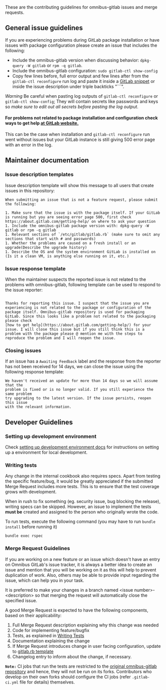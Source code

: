 These are the contributing guidelines for omnibus-gitlab issues and merge
requests.

## General issue guidelines

If you are experiencing problems during GitLab package installation or have issues with package configuration please create an issue that includes the following:

- Include the omnibus-gitlab version when discussing behavior: `dpkg-query -W
  gitlab` or `rpm -q gitlab`.
- Include the omnibus-gitlab configuration: `sudo gitlab-ctl show-config`
- Copy few lines before, full error output and few lines after from the `gitlab-ctl reconfigure` run log and paste it inside a [GitLab snippet](https://gitlab.com/snippets) or inside the issue description under triple backticks "```".

*Warning* Be careful when pasting log outputs of `gitlab-ctl reconfigure` or `gitlab-ctl show-config`; They will contain secrets like passwords and keys so *make sure to edit out all secrets before pasting the log output*.

#### For problems not related to package installation and configuration check ways to get help [at GitLab website.](https://about.gitlab.com/getting-help/)

This can be the case when installation and `gitlab-ctl reconfigure` run went without issues but your GitLab instance is still giving 500 error page with an error in the log.

## Maintainer documentation

### Issue description templates

Issue description template will show this message to
all users that create issues in this repository:

```
When submitting an issue that is not a feature request, please submit the following:

1. Make sure that the issue is with the package itself. If your GitLab is running but you are seeing error page 500, first check https://about.gitlab.com/getting-help/ on where to ask your question
1. Include the omnibus-gitlab package version with: dpkg-query -W
gitlab or rpm -q gitlab
1. Relevant sections of `/etc/gitlab/gitlab.rb` (make sure to omit any sections that start with # and passwords)
1. Whether the problems are caused on a fresh install or an upgrade(Describe the upgrade history)
1. Describe the OS and the system environment GitLab is installed on (Is it a clean VM, is anything else running on it, etc.)
```

### Issue response template

When the maintainer suspects the reported issue is not related to the problems with omnibus-gitlab, following template can be used to respond to the issue reporter:

```

Thanks for reporting this issue. I suspect that the issue you are experiencing is not related to the package or configuration of the package itself. Omnibus-gitlab repository is used for packaging GitLab. Since this looks like a problem not related to the packaging please check
[how to get help](https://about.gitlab.com/getting-help/) for your issue. I will close this issue but if you still think this is a problem with the package please @ mention me with the steps to reproduce the problem and I will reopen the issue.

```

### Closing issues

If an issue has a `Awaiting Feedback` label and the response from the reporter
has not been received for 14 days, we can close the issue using the following
response template:

```
We haven't received an update for more than 14 days so we will assume that the
problem is fixed or is no longer valid. If you still experience the same problem
try upgrading to the latest version. If the issue persists, reopen this issue
with the relevant information.
```

## Developer Guidelines

### Setting up development environment

Check [setting up development environment docs](doc/development/README.md) for
instructions on setting up a environment for local development.

### Writing tests

Any change in the internal cookbook also requires specs. Apart from testing the
specific feature/bug, it would be greatly appreciated if the submitted Merge
Request includes more tests. This is to ensure that the test coverage grows with
development.

When in rush to fix something (eg. security issue, bug blocking the release),
writing specs can be skipped. However, an issue to implement the tests 
**must be** created and assigned to the person who originally wrote the code.

To run tests, execute the following command (you may have to run `bundle install` before running it)

```
bundle exec rspec
```

### Merge Request Guidelines

If you are working on a new feature or an issue which doesn't have an entry on
Omnibus GitLab's issue tracker, it is always a better idea to create an issue
and mention that you will be working on it as this will help to prevent
duplication of work. Also, others may be able to provide input regarding the
issue, which can help you in your task.

It is preferred to make your changes in a branch named \<issue
number>-\<description> so that merging the request will automatically close the
specified issue.

A good Merge Request is expected to have the following components, based on
their applicability:

 1. Full Merge Request description explaining why this change was needed
 2. Code for implementing feature/bugfix
 3. Tests, as explained in [Writing Tests](#writing-tests)
 4. Documentation explaining the change
 5. If Merge Request introduces change in user facing configuration, update to [gitlab.rb template](files/gitlab-config-template/gitlab.rb.template)
 6. Changelog entry to inform about the change, if necessary.

**`Note:`** CI jobs that run the tests are restricted to the [original omnibus-gitlab repository](https://gitlab.com/gitlab-org/omnibus-gitlab) and hence, they will not be run on its forks. Contributors who develop on their own forks should configure the CI jobs (refer `.gitlab-ci.yml` file for details) themselves.
